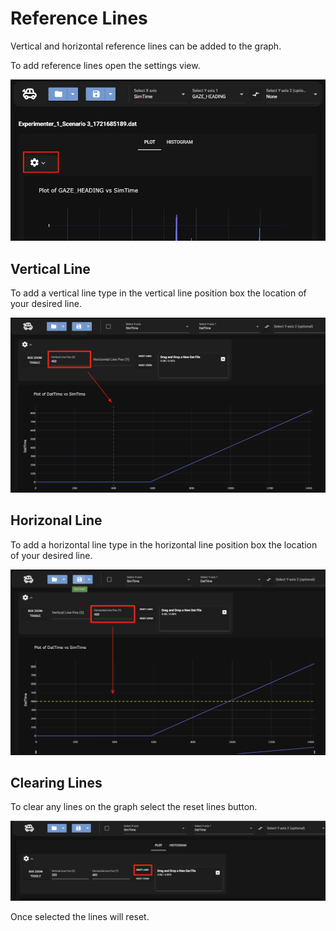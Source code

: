 # Reference Lines

Vertical and horizontal reference lines can be added to the graph.

To add reference lines open the settings view.

![Settings view](../img/settingsbutton.JPG)

## Vertical Line

To add a vertical line type in the vertical line position box the location of your desired line.

![Settings view](../img/verticalLine.png)

## Horizonal Line

To add a horizontal line type in the horizontal line position box the location of your desired line.

![Settings view](../img/horizontalLine.png)

## Clearing Lines

To clear any lines on the graph select the reset lines button.

![Settings view](../img/resetLines.png)

Once selected the lines will reset.
